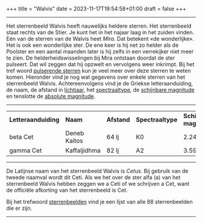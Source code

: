 +++
title = "Walvis"
date = 2023-11-17T19:54:58+01:00
draft = false
+++

---
Het sterrenbeeld Walvis heeft nauwelijks heldere sterren. Het
sterrenbeeld staat rechts van de Stier. Je kunt het in het najaar laag
in het zuiden vinden. Eén van de sterren van de Walvis heet *Mira*. Dat
betekent «de wonderlijke». Het is ook een wonderlijke ster. De ene keer
is hij net zo helder als de Poolster en een aantal maanden later is hij
zelfs in een verrekijker niet meer te zien. De helderheidswisselingen
bij Mira ontstaan doordat de ster pulseert. Dat wil zeggen dat hij
opzwelt en vervolgens weer inkrimpt. Bij het tref woord [pulserende sterren](/encyclopedie/pulseren) kun je veel meer over deze sterren te
weten komen.
Hieronder vind je nog wat gegevens over enkele sterren van het
sterrenbeeld Walvis. Achtereenvolgens vind je de Griekse
letteraanduiding, de naam, de afstand in
[lichtjaar](/encyclopedie/lichtjaar), het
[spectraaltype](/encyclopedie/spectraa), de [schijnbare magnitude](/encyclopedie/magnitude) en tenslotte de [absolute magnitude](/encyclopedie/absolute).

  ----------- -------------- ------- ---- ------ -----  
|   |   |   |   |   |   |
|---|---|---|---|---|---|
**Letteraanduiding** |**Naam** |**Afstand** |**Spectraaltype** |**Schijnbare magnitude** |**Absolute magnitude**
  beta Cet           |Deneb Kaitos   |64 lj |K0                |2.24                     |0.8
  gamma Cet          |Kaffaljidhma   |82 lj |A2                |3.59                     |1.6
  ----------- -------------- ------- ---- ------ -----

De Latijnse naam van het sterrenbeeld Walvis is *Cetus*. Bij gebruik van
de tweede naamval wordt dit Ceti. Als we het over de ster alfa (a) van
het sterrenbeeld Walvis hebben zeggen we a Ceti of we schrijven a Cet,
want de officiële afkorting van het sterrenbeeld is Cet.

Bij het trefwoord [sterrenbeelden](/encyclopedie/sterrenbeeld) vind je een
lijst van alle 88 sterrenbeelden die er zijn.

---
